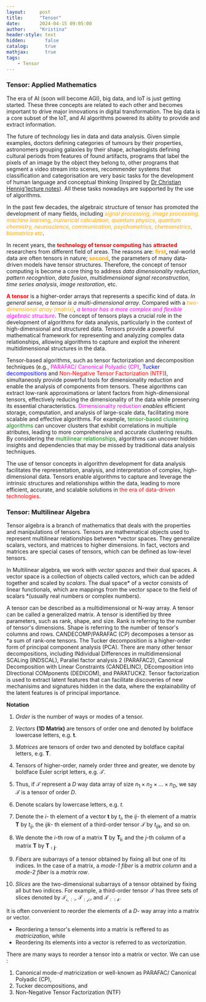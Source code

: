 ```yaml
---
layout:     post
title:      "Tensor"
date:       2024-04-15 09:05:00
author:     "Kristina"
header-style: text
hidden:       false
catalog:      true
mathjax:      true
tags:
    - Tensor
---
```


### Tensor: Applied Mathematics


The era of AI (soon will become AGI), big data, and IoT is just getting started. These three concepts are related to each other and becomes important to drive major innovations in digital transformation. The big data is a core subset of the IoT, and AI algorithms powered its ability to provide and extract information. 

The future of technology lies in data and data analysis. Given simple examples, doctors defining categories of tumours by their properties, astronomers grouping galaxies by their shape, achaelogists defining cultural periods from features of found artifacts, programs that label the pixels of an image by the object they belong to, other programs that segment a video stream into scenes, recommender systems that classification and categorisation are very basic tasks for the development of human language and conceptual thinking (Inspired by <a href="http://www.homepages.ucl.ac.uk/~ucakche/presentations/g19lecnotes.pdf">Dr Christian Hennig'lecture notes</a>). All these tasks nowadays are supported by the use of algorithms. 

In the past few decades, the algebraic structure of tensor has promoted the development of many fields, including *<font color='orange'>signal processing, image processing, machine learning, numerical calculation, quantum physics, quantum chemistry, neuroscience, communication, psychometrics, chemometrics, biometrics etc</font>*. 

In recent years, the **<font color='red'>technology of tensor computing</font>**  has **<font color='red'>attracted</font>** researchers from different field of areas. The reasons are: **<font color='orange'>first</font>**, real-world data are often tensors in nature; **<font color='orange'>second</font>**, the parameters of many data-driven models have tensor structures. Therefore, the concept of tensor computing is become a core thing to address *data dimensionality reduction*, *pattern recognition*, *data fusion*, *multidimensional signal reconstruction*, *time series analysis*, *image restoration*, etc. 

**<font color='red'>A tensor</font>** is a higher-order arrays that represents a specific kind of data. *In general sense, a tensor is a multi-dimensional array*. Compared with a *<font color='orange'>two-dimensional array (matrix)</font>*, *<font color='magenta'>a tensor has a more complex and flexible algebraic structure</font>*. The concept of tensors plays a crucial role in the development of algorithms for data analysis, particularly in the context of high-dimensional and structured data. Tensors provide a powerful mathematical framework for representing and analyzing complex data relationships, allowing algorithms to capture and exploit the inherent multidimensional structures in the data.

Tensor-based algorithms, such as tensor factorization and decomposition techniques (e.g., <font color='magenta'>PARAFAC/ Canonical Polyadic (CP)</font>, <font color='blue'>Tucker decompositions</font> and <font color='red'>Non-Negative Tensor Factorization (NTF)</font>), simultaneosly provide powerful tools for dimensionality reduction and enable the analysis of components from tensors. These algorithms can extract low-rank approximations or latent factors from high-dimensional tensors, effectively reducing the dimensionality of the data while preserving its essential characteristics. <font color='magenta'>Dimensionality reduction</font> *enables* efficient storage, computation, and analysis of large-scale data, facilitating more scalable and effective algorithms. For example, <font color='green'>tensor-based clustering algorithms</font> can uncover clusters that exhibit correlations in multiple atributes, leading to more comprehensive and accurate clustering results. By considering the <font color='green'>multilinear relationships</font>, algorithms can uncover hidden insights and dependencies that may be missed by traditional data analysis techniques. 

The use of tensor concepts in algorithm development for data analysis facilitates the representation, analysis, and interpretation of complex, high-dimensional data. Tensors enable algorithms to capture and leverage the intrinsic structures and relationships within the data, leading to more efficient, accurate, and scalable solutions in <font color='red'>the era of data-driven technologies</font>.


### Tensor: Multilinear Algebra

Tensor algebra is a branch of mathematics that deals with the properties and manipulations of tensors. Tensors are mathematical objects used to represent multilinear relationships between *vector spaces. They generalize scalars, vectors, and matrices to higher dimensions. In fact, vectors and matrices are special cases of tensors, which can be defined as low-level tensors.


In Multilinear algebra, we work with *vector spaces* and their dual spaces. A vector space is a collection of objects called vectors, which can be added together and scaled by *scalars*. The dual space* of a vector consists of linear functionals, which are mappings from the vector space to the field of scalars *(usually real numbers or complex numbers).


A tensor can be described as a multidimensional or N-way array. A tensor can be called a generalized matrix. A tensor is identified by three parameters, such as rank, shape, and size. Rank is referring to the number of tensor's dimensions. Shape is referring to the number of tensor's columns and rows. CANDECOMP/PARAFAC (CP) decomposes a tensor as *a sum of rank-one tensors. The Tucker decomposition is a higher-order form of principal component analysis (PCA). There are many other tensor decompositions, including INdividual Differences in multidimensional SCALing (INDSCAL), Parallel factor analysis 2 (PARAFAC2), Canonical Decomposition with Linear Constraints (CANDELINC), DEcomposition into DIrectional COMponents (DEDICOM), and PARATUCK2. Tensor factorization is used to extract latent features that can facilitate discoveries of new mechanisims and signatures hidden in the data, where the explainability of the latent features is of principal importance.


**Notation**

1. *Order* is the number of ways or modes of a tensor. 

2. *Vectors* **(1D Matrix)** are tensors of order one and denoted by boldface lowercase letters, e.g. $\mathbf{t}$.

3. *Matrices* are tensors of order two and denoted by boldface capital letters, e.g. $\mathbf{T}$. 

4. Tensors of higher-order, namely order three and greater, we denote by boldface Euler script letters, e.g. $\mathbf{\mathcal{T}}$.

5. Thus, if $\mathbf{\mathcal{T}}$ represent a $D$ way data array of size $n_1 \times n_2 \times \ldots \times n_D$, we say $\mathbf{\mathcal{T}}$ is a tensor of order $D$. 

6. Denote scalars by lowercase letters, e.g. $t$. 

7. Denote the $i$- th element of a vector $\mathbf{t}$ by $t_i$, the $ij$- th element of a matrix $\mathbf{T}$ by $t_{ij}$, the $ijk$- th element of a third-order tensor $\mathbf{\mathcal{T}}$ by $t_{ijk}$, and so on.

8. We denote the $i$-th row of a matrix $\mathbf{T}$ by $\mathbf{T_{i:}}$ and the $j$-th column of a matrix $\mathbf{T}$ by $\mathbf{T_{:j}}$.

9. *Fibers* are subarrays of a tensor obtained by fixing all but one of its indices. In the case of a matrix, a *mode-1 fiber* is a *matrix column* and a *mode-2 fiber* is a *matrix row*.

10. *Slices* are the two-dimensional subarrays of a tensor obtained by fixing all but two indices. For example, a third-order tensor $\mathbf{\mathcal{T}}$ has three sets of slices denoted by $\mathbf{\mathcal{T_{i,::}}}$, $\mathbf{\mathcal{T_{:j:}}}$, and $\mathbf{\mathcal{T_{::k}}}$.


It is often convenient to reorder the elements of a $D$- way array into a matrix or vector. 

- Reordering a tensor's elements into a matrix is reffered to as *matricization*, while
- Reordering its elements into a vector is referred to as *vectorization*. 


There are many ways to reorder a tensor into a matrix or vector. We can use :

1. Canonical mode-$d$ matricization or well-known as PARAFAC/ Canonical Polyadic (CP),
2. Tucker decompositions, and 
3. Non-Negative Tensor Factorization (NTF)

